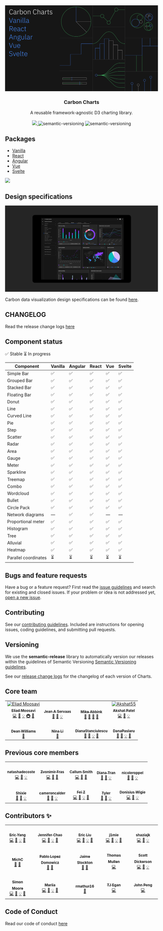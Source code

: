 <p align="center">
	<a href="https://carbon-design-system.github.io/carbon-charts/">
		<img src="packages/core/.storybook/assets/share.png" alt="Carbon Charts" />
	</a>
	<h3 align="center">Carbon Charts</h3>
	<p align="center">
		A reusable framework-agnostic D3 charting library.
		<br /><br />
		<a href="https://www.npmjs.com/package/@carbon/charts">
			<img src="https://img.shields.io/npm/v/@carbon/charts.svg" />
		</a>
		<img alt="semantic-versioning" src="https://img.shields.io/badge/%20%20%F0%9F%93%A6%F0%9F%9A%80-semantic--ver-e10079.svg" />
		<img alt="semantic-versioning" src="https://img.shields.io/badge/downloads-+20k%2Fweek-green" />
	</p>
</p>

## Packages

-   [Vanilla](./packages/core)
-   [React](./packages/react)
-   [Angular](./packages/angular)
-   [Vue](./packages/vue)
-   [Svelte](./packages/svelte)

<a href="https://www.netlify.com" target="_blank">
  <img src="https://www.netlify.com/img/global/badges/netlify-color-accent.svg" />
</a>

## Design specifications

<a href="https://www.carbondesignsystem.com/data-visualization/getting-started" target="_blank">
  <img src="./assets/dv_dark_theme.png" width=700 />
</a>

Carbon data visualization design specifications can be found
[here](https://www.carbondesignsystem.com/data-visualization/getting-started).

## CHANGELOG

Read the release change logs
[here](https://github.com/carbon-design-system/carbon-charts/releases)

## Component status

:white_check_mark: Stable :hourglass_flowing_sand: In progress

| Component          | Vanilla            | Angular            | React              | Vue                | Svelte             |
| ------------------ | ------------------ | ------------------ | ------------------ | ------------------ | ------------------ |
| Simple Bar         | :white_check_mark: | :white_check_mark: | :white_check_mark: | :white_check_mark: | :white_check_mark: |
| Grouped Bar        | :white_check_mark: | :white_check_mark: | :white_check_mark: | :white_check_mark: | :white_check_mark: |
| Stacked Bar        | :white_check_mark: | :white_check_mark: | :white_check_mark: | :white_check_mark: | :white_check_mark: |
| Floating Bar       | :white_check_mark: | :white_check_mark: | :white_check_mark: | :white_check_mark: | :white_check_mark: |
| Donut              | :white_check_mark: | :white_check_mark: | :white_check_mark: | :white_check_mark: | :white_check_mark: |
| Line               | :white_check_mark: | :white_check_mark: | :white_check_mark: | :white_check_mark: | :white_check_mark: |
| Curved Line        | :white_check_mark: | :white_check_mark: | :white_check_mark: | :white_check_mark: | :white_check_mark: |
| Pie                | :white_check_mark: | :white_check_mark: | :white_check_mark: | :white_check_mark: | :white_check_mark: |
| Step               | :white_check_mark: | :white_check_mark: | :white_check_mark: | :white_check_mark: | :white_check_mark: |
| Scatter            | :white_check_mark: | :white_check_mark: | :white_check_mark: | :white_check_mark: | :white_check_mark: |
| Radar              | :white_check_mark: | :white_check_mark: | :white_check_mark: | :white_check_mark: | :white_check_mark: |
| Area               | :white_check_mark: | :white_check_mark: | :white_check_mark: | :white_check_mark: | :white_check_mark: |
| Gauge              | :white_check_mark: | :white_check_mark: | :white_check_mark: | :white_check_mark: | :white_check_mark: |
| Meter              | :white_check_mark: | :white_check_mark: | :white_check_mark: | :white_check_mark: | :white_check_mark: |
| Sparkline          | :white_check_mark: | :white_check_mark: | :white_check_mark: | :white_check_mark: | :white_check_mark: |
| Treemap            | :white_check_mark: | :white_check_mark: | :white_check_mark: | :white_check_mark: | :white_check_mark: |
| Combo              | :white_check_mark: | :white_check_mark: | :white_check_mark: | :white_check_mark: | :white_check_mark: |
| Wordcloud          | :white_check_mark: | :white_check_mark: | :white_check_mark: | :white_check_mark: | :white_check_mark: |
| Bullet             | :white_check_mark: | :white_check_mark: | :white_check_mark: | :white_check_mark: | :white_check_mark: |
| Circle Pack        | :white_check_mark: | :white_check_mark: | :white_check_mark: | :white_check_mark: | :white_check_mark: |
| Network diagrams   | —                  | :white_check_mark: | :white_check_mark: | —                  | —                  |
| Proportional meter | :white_check_mark: | :white_check_mark: | :white_check_mark: | :white_check_mark: | :white_check_mark: |
| Histogram          | :white_check_mark: | :white_check_mark: | :white_check_mark: | :white_check_mark: | :white_check_mark: |
| Tree               | :white_check_mark: | :white_check_mark: | :white_check_mark: | :white_check_mark: | :white_check_mark: |
| Alluvial           | :white_check_mark: | :white_check_mark: | :white_check_mark: | :white_check_mark: | :white_check_mark: |
| Heatmap            | :white_check_mark: | :white_check_mark: | :white_check_mark: | :white_check_mark: | :white_check_mark: |
| Parallel coordinates | :hourglass_flowing_sand: | :hourglass_flowing_sand: | :hourglass_flowing_sand: | :hourglass_flowing_sand: | :hourglass_flowing_sand: |

## Bugs and feature requests

Have a bug or a feature request? First read the
[issue guidelines](https://github.com/carbon-design-system/carbon-charts/blob/master/CONTRIBUTING.md#issue-guidelines)
and search for existing and closed issues. If your problem or idea is not
addressed yet,
[open a new issue](https://github.com/carbon-design-system/carbon-charts/issues/new).

## Contributing

See our
[contributing guidelines](https://github.com/carbon-design-system/carbon-charts/blob/master/.github/CONTRIBUTING.md).
Included are instructions for opening issues, coding guidelines, and submitting
pull requests.

<!-- ## Community

Get updates on Charts' development and chat with the core team and community. -->

## Versioning

We use the **semantic-release** library to automatically version our releases
within the guidelines of Semantic Versioning
[Semantic Versioning guidelines](http://semver.org/).

See our
[release change logs](https://github.com/carbon-design-system/carbon-charts/blob/master/CHANGELOG.md)
for the changelog of each version of Charts.

## Core team

<!-- prettier-ignore -->
<table>
  <tr>
    <td align="center"><a href="http://eMoosavi.com"><img src="https://avatars3.githubusercontent.com/u/14989804?v=4" width="100px;" alt="Eliad Moosavi"/><br /><sub><b>Eliad Moosavi</b></sub></a><br /><a href="https://github.com/carbon-design-system/carbon-charts/commits?author=theiliad" title="Code">💻</a> <a href="https://github.com/carbon-design-system/carbon-charts/commits?author=theiliad" title="Documentation">📖</a> <a href="#example-theiliad" title="Examples">💡</a> <a href="#infra-theiliad" title="Infrastructure (Hosting, Build-Tools, etc)">🚇</a> <a href="#research-theiliad" title="Research">🔬</a></td>
	<td align="center"><a href="https://github.com/jeanservaas"><img src="https://avatars.githubusercontent.com/u/43144260?v=4" width="100px;" alt=""/><br /><sub><b>Jean A Servaas</b></sub></a><br /><a href="#design-jeanservaas" title="Design">🎨</a> <a href="https://github.com/carbon-design-system/carbon-charts/commits?author=jeanservaas" title="Documentation">📖</a> <a href="#example-jeanservaas" title="Examples">💡</a></td>
    <td align="center"><a href="https://github.com/mjabbink"><img src="https://avatars.githubusercontent.com/u/32881239?v=4?s=100" width="100px;" alt=""/><br /><sub><b>Mike Abbink</b></sub></a><br /><a href="#design-mjabbink" title="Design">🎨</a> <a href="https://github.com/carbon-design-system/carbon-charts/commits?author=mjabbink" title="Documentation">📖</a> <a href="#projectManagement-mjabbink" title="Project Management">📆</a> <a href="#research-mjabbink" title="Research">🔬</a></td>
	<td align="center"><a href="https://github.com/Akshat55"><img src="https://avatars.githubusercontent.com/u/38994122?v=4" width="100px;" alt="Akshat55"/><br /><sub><b>Akshat Patel</b></sub></a><br /><a href="https://github.com/carbon-design-system/carbon-charts/commits?author=Akshat55" title="Code">💻</a> <a href="https://github.com/carbon-design-system/carbon-charts/commits?author=Akshat55" title="Documentation">📖</a> <a href="#example-Akshat55" title="Examples">💡</a></td>
  </tr>
  <tr>
	<td align="center"><a href="https://github.com/deandwill"><img src="https://avatars.githubusercontent.com/u/446838?v=4?s=100" width="100px;" alt=""/><br /><sub><b>Dean Williams</b></sub></a><br /><a href="#projectManagement-deandwill" title="Project Management">📆</a></td>
  	<td align="center"><a href="https://github.com/ninja511"><img src="https://avatars.githubusercontent.com/u/43248968?v=4?s=100" width="100px;" alt=""/><br /><sub><b>Nina Li</b></sub></a><br /><a href="#projectManagement-ninja511" title="Project Management">📆</a></td>
    <td align="center"><a href="https://github.com/DianaStanciulescu"><img src="https://avatars.githubusercontent.com/u/51086727?v=4?s=100" width="100px;" alt=""/><br /><sub><b>DianaStanciulescu</b></sub></a><br /><a href="#design-DianaStanciulescu" title="Design">🎨</a> <a href="https://github.com/carbon-design-system/carbon-charts/commits?author=DianaStanciulescu" title="Documentation">📖</a> <a href="#example-DianaStanciulescu" title="Examples">💡</a> <a href="#research-DianaStanciulescu" title="Research">🔬</a></td>
    <td align="center"><a href="https://github.com/DanaPaslaru"><img src="https://avatars.githubusercontent.com/u/64195956?v=4?s=100" width="100px;" alt=""/><br /><sub><b>DanaPaslaru</b></sub></a><br /><a href="#design-DanaPaslaru" title="Design">🎨</a> <a href="https://github.com/carbon-design-system/carbon-charts/commits?author=DanaPaslaru" title="Documentation">📖</a> <a href="#example-DanaPaslaru" title="Examples">💡</a> <a href="#research-DanaPaslaru" title="Research">🔬</a></td>
  </tr>
</table>

## Previous core members

<table>
  <tr>
    <td align="center"><a href="https://github.com/natashadecoste"><img src="https://avatars0.githubusercontent.com/u/14351335?v=4?s=100" width="100px;" alt=""/><br /><sub><b>natashadecoste</b></sub></a><br /><a href="https://github.com/carbon-design-system/carbon-charts/commits?author=natashadecoste" title="Code">💻</a> <a href="https://github.com/carbon-design-system/carbon-charts/commits?author=natashadecoste" title="Documentation">📖</a> <a href="#example-natashadecoste" title="Examples">💡</a></td>
	<td align="center"><a href="http://www.zvonimirfras.com"><img src="https://avatars0.githubusercontent.com/u/9692126?v=4?s=100" width="100px;" alt=""/><br /><sub><b>Zvonimir Fras</b></sub></a><br /><a href="https://github.com/carbon-design-system/carbon-charts/commits?author=zvonimirfras" title="Code">💻</a> <a href="https://github.com/carbon-design-system/carbon-charts/commits?author=zvonimirfras" title="Documentation">📖</a> <a href="https://github.com/carbon-design-system/carbon-charts/pulls?q=is%3Apr+reviewed-by%3Azvonimirfras" title="Reviewed Pull Requests">👀</a></td>
	<td align="center"><a href="http://reallyawesomedomain.com"><img src="https://avatars1.githubusercontent.com/u/1744185?v=4?s=100" width="100px;" alt=""/><br /><sub><b>Callum Smith</b></sub></a><br /><a href="https://github.com/carbon-design-system/carbon-charts/commits?author=cal-smith" title="Code">💻</a> <a href="https://github.com/carbon-design-system/carbon-charts/commits?author=cal-smith" title="Documentation">📖</a> <a href="https://github.com/carbon-design-system/carbon-charts/pulls?q=is%3Apr+reviewed-by%3Acal-smith" title="Reviewed Pull Requests">👀</a></td>
	<td align="center"><a href="https://github.com/dianatran18"><img src="https://avatars3.githubusercontent.com/u/43549567?v=4?s=100" width="100px;" alt=""/><br /><sub><b>Diana Tran</b></sub></a><br /><a href="#design-dianatran18" title="Design">🎨</a> <a href="https://github.com/carbon-design-system/carbon-charts/commits?author=dianatran18" title="Documentation">📖</a> <a href="#example-dianatran18" title="Examples">💡</a></td>
    <td align="center"><a href="https://github.com/nicoleroppel"><img src="https://avatars0.githubusercontent.com/u/43546639?v=4?s=100" width="100px;" alt=""/><br /><sub><b>nicoleroppel</b></sub></a><br /><a href="#design-nicoleroppel" title="Design">🎨</a> <a href="https://github.com/carbon-design-system/carbon-charts/commits?author=nicoleroppel" title="Documentation">📖</a> <a href="#example-nicoleroppel" title="Examples">💡</a></td>
  </tr>
  <tr>
	<td align="center"><a href="https://github.com/shixiedesign"><img src="https://avatars.githubusercontent.com/u/15144993?v=4?s=100" width="100px;" alt=""/><br /><sub><b>Shixie</b></sub></a><br /><a href="#design-shixiedesign" title="Design">🎨</a> <a href="https://github.com/carbon-design-system/carbon-charts/commits?author=shixiedesign" title="Documentation">📖</a> <a href="#example-shixiedesign" title="Examples">💡</a></td>
    <td align="center"><a href="https://github.com/cameroncalder"><img src="https://avatars.githubusercontent.com/u/50155706?v=4?s=100" width="100px;" alt=""/><br /><sub><b>cameroncalder</b></sub></a><br /><a href="#design-cameroncalder" title="Design">🎨</a> <a href="https://github.com/carbon-design-system/carbon-charts/commits?author=cameroncalder" title="Documentation">📖</a> <a href="#example-cameroncalder" title="Examples">💡</a></td>
	<td align="center"><a href="https://github.com/sophiiae"><img src="https://avatars.githubusercontent.com/u/18622886?v=4?s=100" width="100px;" alt=""/><br /><sub><b>Fei Z</b></sub></a><br /><a href="https://github.com/carbon-design-system/carbon-charts/commits?author=sophiiae" title="Code">💻</a> <a href="https://github.com/carbon-design-system/carbon-charts/commits?author=sophiiae" title="Documentation">📖</a> <a href="#example-sophiiae" title="Examples">💡</a> <a href="https://github.com/carbon-design-system/carbon-charts/pulls?q=is%3Apr+reviewed-by%3Asophiiae" title="Reviewed Pull Requests">👀</a></td>
	<td align="center"><a href="https://github.com/designertyler"><img src="https://avatars.githubusercontent.com/u/19270502?v=4?s=100" width="100px;" alt=""/><br /><sub><b>Tyler</b></sub></a><br /><a href="#design-designertyler" title="Design">🎨</a> <a href="https://github.com/carbon-design-system/carbon-charts/commits?author=designertyler" title="Documentation">📖</a> <a href="#example-designertyler" title="Examples">💡</a></td>
	<td align="center"><a href="https://github.com/Donisius"><img src="https://avatars.githubusercontent.com/u/45505172?v=4?s=100" width="100px;" alt=""/><br /><sub><b>Donisius Wigie</b></sub></a><br /><a href="https://github.com/carbon-design-system/carbon-charts/commits?author=Donisius" title="Code">💻</a> <a href="https://github.com/carbon-design-system/carbon-charts/commits?author=Donisius" title="Documentation">📖</a> <a href="#example-Donisius" title="Examples">💡</a></td>
  </tr>
</table>

## Contributors ✨

<!-- ALL-CONTRIBUTORS-LIST:START - Do not remove or modify this section -->
<!-- prettier-ignore-start -->
<!-- markdownlint-disable -->
<table>
  <tr>
    <td align="center"><a href="https://github.com/hlyang397"><img src="https://avatars.githubusercontent.com/u/59426533?v=4?s=100" width="100px;" alt=""/><br /><sub><b>Eric Yang</b></sub></a><br /><a href="https://github.com/carbon-design-system/carbon-charts/commits?author=hlyang397" title="Code">💻</a> <a href="https://github.com/carbon-design-system/carbon-charts/commits?author=hlyang397" title="Documentation">📖</a> <a href="#example-hlyang397" title="Examples">💡</a> <a href="https://github.com/carbon-design-system/carbon-charts/pulls?q=is%3Apr+reviewed-by%3Ahlyang397" title="Reviewed Pull Requests">👀</a></td>
    <td align="center"><a href="https://github.com/JennChao"><img src="https://avatars.githubusercontent.com/u/23396970?v=4?s=100" width="100px;" alt=""/><br /><sub><b>Jennifer Chao</b></sub></a><br /><a href="https://github.com/carbon-design-system/carbon-charts/commits?author=JennChao" title="Code">💻</a> <a href="https://github.com/carbon-design-system/carbon-charts/commits?author=JennChao" title="Documentation">📖</a> <a href="#example-JennChao" title="Examples">💡</a> <a href="https://github.com/carbon-design-system/carbon-charts/pulls?q=is%3Apr+reviewed-by%3AJennChao" title="Reviewed Pull Requests">👀</a></td>
    <td align="center"><a href="https://github.com/metonym"><img src="https://avatars.githubusercontent.com/u/10718366?v=4?s=100" width="100px;" alt=""/><br /><sub><b>Eric Liu</b></sub></a><br /><a href="https://github.com/carbon-design-system/carbon-charts/commits?author=metonym" title="Code">💻</a> <a href="https://github.com/carbon-design-system/carbon-charts/commits?author=metonym" title="Documentation">📖</a> <a href="#example-metonym" title="Examples">💡</a> <a href="https://github.com/carbon-design-system/carbon-charts/pulls?q=is%3Apr+reviewed-by%3Ametonym" title="Reviewed Pull Requests">👀</a></td>
    <td align="center"><a href="https://github.com/j1mie"><img src="https://avatars.githubusercontent.com/u/12685163?v=4?s=100" width="100px;" alt=""/><br /><sub><b>j1mie</b></sub></a><br /><a href="https://github.com/carbon-design-system/carbon-charts/commits?author=j1mie" title="Code">💻</a> <a href="https://github.com/carbon-design-system/carbon-charts/commits?author=j1mie" title="Documentation">📖</a> <a href="#example-j1mie" title="Examples">💡</a> <a href="https://github.com/carbon-design-system/carbon-charts/pulls?q=is%3Apr+reviewed-by%3Aj1mie" title="Reviewed Pull Requests">👀</a></td>
    <td align="center"><a href="https://github.com/shaziajk"><img src="https://avatars.githubusercontent.com/u/44590418?v=4?s=100" width="100px;" alt=""/><br /><sub><b>shaziajk</b></sub></a><br /><a href="https://github.com/carbon-design-system/carbon-charts/commits?author=shaziajk" title="Code">💻</a> <a href="https://github.com/carbon-design-system/carbon-charts/commits?author=shaziajk" title="Documentation">📖</a> <a href="#example-shaziajk" title="Examples">💡</a></td>
  </tr>
  <tr>
    <td align="center"><a href="https://github.com/michc"><img src="https://avatars0.githubusercontent.com/u/1393278?v=4?s=100" width="100px;" alt=""/><br /><sub><b>MichC</b></sub></a><br /><a href="#design-michc" title="Design">🎨</a> <a href="https://github.com/carbon-design-system/carbon-charts/commits?author=michc" title="Documentation">📖</a></td>
    <td align="center"><a href="https://github.com/PLopezD"><img src="https://avatars1.githubusercontent.com/u/5810053?v=4?s=100" width="100px;" alt=""/><br /><sub><b>Pablo Lopez Domowicz</b></sub></a><br /><a href="#design-PLopezD" title="Design">🎨</a> <a href="https://github.com/carbon-design-system/carbon-charts/commits?author=PLopezD" title="Documentation">📖</a></td>
    <td align="center"><a href="https://github.com/JaimeMae"><img src="https://avatars0.githubusercontent.com/u/43579539?v=4?s=100" width="100px;" alt=""/><br /><sub><b>Jaime Stockton</b></sub></a><br /><a href="#design-JaimeMae" title="Design">🎨</a> <a href="https://github.com/carbon-design-system/carbon-charts/commits?author=JaimeMae" title="Documentation">📖</a></td>
    <td align="center"><a href="https://github.com/t-mullen"><img src="https://avatars0.githubusercontent.com/u/14932492?v=4?s=100" width="100px;" alt=""/><br /><sub><b>Thomas Mullen</b></sub></a><br /><a href="https://github.com/carbon-design-system/carbon-charts/commits?author=t-mullen" title="Code">💻</a></td>
    <td align="center"><a href="https://github.com/scottdickerson"><img src="https://avatars.githubusercontent.com/u/6663002?v=4?s=100" width="100px;" alt=""/><br /><sub><b>Scott Dickerson</b></sub></a><br /><a href="https://github.com/carbon-design-system/carbon-charts/commits?author=scottdickerson" title="Code">💻</a> <a href="https://github.com/carbon-design-system/carbon-charts/commits?author=scottdickerson" title="Documentation">📖</a> <a href="#example-scottdickerson" title="Examples">💡</a></td>
  </tr>
  <tr>
    <td align="center"><a href="https://github.com/moores2"><img src="https://avatars.githubusercontent.com/u/6977424?v=4?s=100" width="100px;" alt=""/><br /><sub><b>Simon Moore</b></sub></a><br /><a href="https://github.com/carbon-design-system/carbon-charts/commits?author=moores2" title="Code">💻</a> <a href="https://github.com/carbon-design-system/carbon-charts/commits?author=moores2" title="Documentation">📖</a> <a href="#example-moores2" title="Examples">💡</a> <a href="https://github.com/carbon-design-system/carbon-charts/pulls?q=is%3Apr+reviewed-by%3Amoores2" title="Reviewed Pull Requests">👀</a></td>
    <td align="center"><a href="https://github.com/ZrianinaMariia"><img src="https://avatars.githubusercontent.com/u/5481483?v=4?s=100" width="100px;" alt=""/><br /><sub><b>Mariia</b></sub></a><br /><a href="https://github.com/carbon-design-system/carbon-charts/commits?author=ZrianinaMariia" title="Code">💻</a> <a href="https://github.com/carbon-design-system/carbon-charts/commits?author=ZrianinaMariia" title="Documentation">📖</a> <a href="#example-ZrianinaMariia" title="Examples">💡</a> <a href="https://github.com/carbon-design-system/carbon-charts/pulls?q=is%3Apr+reviewed-by%3AZrianinaMariia" title="Reviewed Pull Requests">👀</a></td>
    <td align="center"><a href="https://github.com/rmathur16"><img src="https://avatars.githubusercontent.com/u/38890232?v=4?s=100" width="100px;" alt=""/><br /><sub><b>rmathur16</b></sub></a><br /><a href="#research-rmathur16" title="Research">🔬</a></td>
    <td align="center"><a href="https://github.com/tw15egan"><img src="https://avatars.githubusercontent.com/u/11928039?v=4?s=100" width="100px;" alt=""/><br /><sub><b>TJ Egan</b></sub></a><br /><a href="https://github.com/carbon-design-system/carbon-charts/commits?author=tw15egan" title="Code">💻</a></td>
    <td align="center"><a href="http://www.johnpeng47.com"><img src="https://avatars3.githubusercontent.com/u/9957837?v=4?s=100" width="100px;" alt=""/><br /><sub><b>John Peng</b></sub></a><br /><a href="https://github.com/carbon-design-system/carbon-charts/commits?author=JohnPeng47" title="Code">💻</a></td>
  </tr>
</table>

<!-- markdownlint-restore -->
<!-- prettier-ignore-end -->

<!-- ALL-CONTRIBUTORS-LIST:END -->

## Code of Conduct

Read our code of conduct [here](./CODE_OF_CONDUCT.md)

